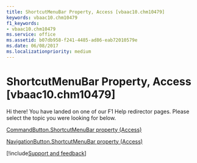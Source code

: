 ```yaml
---
title: ShortcutMenuBar Property, Access [vbaac10.chm10479]
keywords: vbaac10.chm10479
f1_keywords:
- vbaac10.chm10479
ms.service: office
ms.assetid: b07db958-f241-4485-ad86-eab72010579e
ms.date: 06/08/2017
ms.localizationpriority: medium
---
```



# ShortcutMenuBar Property, Access [vbaac10.chm10479]

Hi there! You have landed on one of our F1 Help redirector pages. Please select the topic you were looking for below.

[CommandButton.ShortcutMenuBar property (Access)](https://msdn.microsoft.com/library/fea5b3e5-da70-c3b6-95f6-bc06e7b6c762%28Office.15%29.aspx)

[NavigationButton.ShortcutMenuBar property (Access)](https://msdn.microsoft.com/library/bfc92fea-48ef-e995-53c4-be0354de1550%28Office.15%29.aspx)

[!include[Support and feedback](~/includes/feedback-boilerplate.md)]